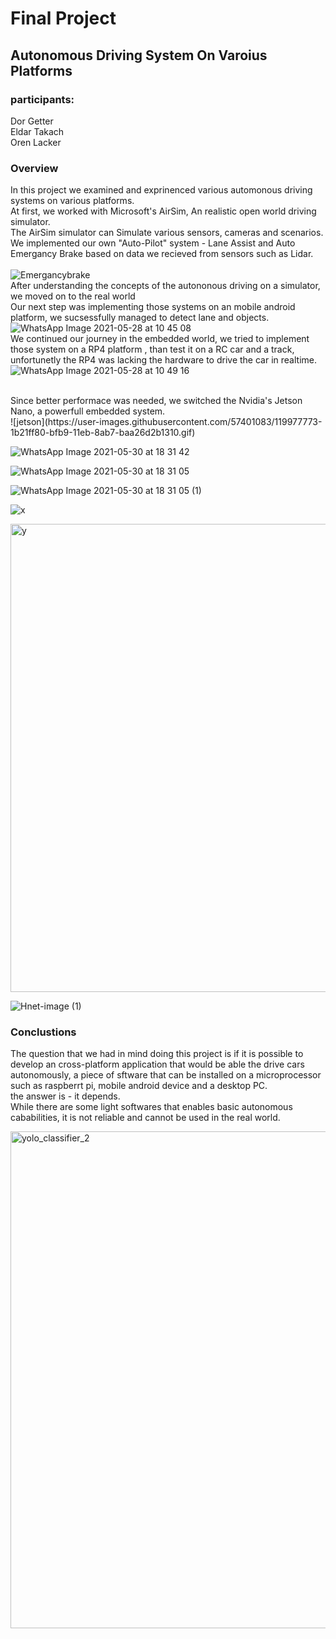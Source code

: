 # Final Project

## Autonomous Driving System On Varoius Platforms 

### participants: 
Dor Getter <br />
Eldar Takach <br />
Oren Lacker <br />


### Overview 
In this project we examined and exprinenced various automonous driving systems on various platforms. <br />
At first, we worked with Microsoft's AirSim, An realistic open world driving simulator. <br />
The AirSim simulator can Simulate various sensors, cameras and scenarios. <br />
We implemented our own "Auto-Pilot" system - Lane Assist and Auto Emergancy Brake based on data we recieved from sensors such as Lidar. <br />
<br />
![Emergancybrake](https://user-images.githubusercontent.com/57401083/119956114-08033580-bfa1-11eb-840a-dd5df808e5ee.gif)
<br />
After understanding the concepts of the autononous driving on a simulator, we moved on to the real world <br />
Our next step was implementing those systems on an mobile android platform, we sucsessfully managed to detect lane and objects. <br />
![WhatsApp Image 2021-05-28 at 10 45 08](https://user-images.githubusercontent.com/57401083/119958917-c58f2800-bfa3-11eb-88db-2244a403dde7.jpeg)
<br />
We continued our journey in the embedded world, we tried to implement those system on a RP4 platform , than test it on a RC car and a track, 
unfortunetly the RP4 was lacking the hardware to drive the car in realtime. <br />
![WhatsApp Image 2021-05-28 at 10 49 16](https://user-images.githubusercontent.com/57401083/119959030-e5265080-bfa3-11eb-8633-c27b453e1b08.jpeg)


<br />
Since better performace was needed, we switched the Nvidia's Jetson Nano, a powerfull embedded system. <br />
![jetson](https://user-images.githubusercontent.com/57401083/119977773-1b21ff80-bfb9-11eb-8ab7-baa26d2b1310.gif)

<br />

![WhatsApp Image 2021-05-30 at 18 31 42](https://user-images.githubusercontent.com/57047863/120110552-941a8600-c176-11eb-8cf9-af498cf963a2.jpeg)

![WhatsApp Image 2021-05-30 at 18 31 05](https://user-images.githubusercontent.com/57047863/120110584-b3191800-c176-11eb-8047-42890adbcf83.jpeg)

![WhatsApp Image 2021-05-30 at 18 31 05 (1)](https://user-images.githubusercontent.com/57047863/120110593-c1673400-c176-11eb-923e-b33c32021dea.jpeg)

![x](https://user-images.githubusercontent.com/57047863/120109729-641db380-c173-11eb-8e06-988372fbc1aa.jpeg)

<img width="749" alt="y" src="https://user-images.githubusercontent.com/57047863/120109769-8b748080-c173-11eb-9004-8af2cc07e8f1.png">


![Hnet-image (1)](https://user-images.githubusercontent.com/57187365/120111570-160cae00-c17b-11eb-9294-d9c78228fca1.gif)


### Conclustions
The question that we had in mind doing this project is if it is possible to develop an cross-platform application that would be able the drive cars
autonomously, a piece of sftware that can be installed on a microprocessor such as raspberrt pi, mobile android device and a desktop PC.<br />
the answer is - it depends.
<br />
While there are some light softwares that enables basic autonomous cababilities, it is not reliable and cannot be used in the real world.






<img width="795" alt="yolo_classifier_2" src="https://user-images.githubusercontent.com/57047863/110993746-5f214300-8380-11eb-84bf-e2fc5a0ed75b.png">
